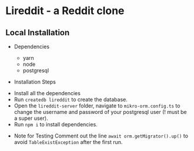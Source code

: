 # Lireddit - a Reddit clone

## Local Installation 

- Dependencies
    * yarn
    * node
    * postgresql

- Installation Steps
 * Install all the dependencies
 * Run `createdb lireddit` to create the database.
 * Open the `lireddit-server` folder, navigate to `mikro-orm.config.ts` to change the username and password of your postgresql user (! must be a super user).
 * Run `npm i` to install dependencies.

- Note for Testing
Comment out the line `await orm.getMigrator().up()` to avoid `TableExistException` after the first run.
